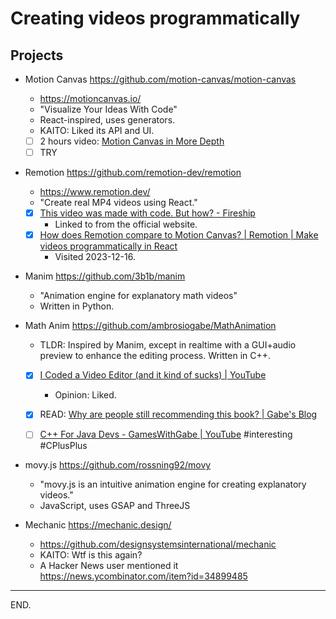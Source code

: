 # Creating videos programmatically


## Projects

- Motion Canvas https://github.com/motion-canvas/motion-canvas
    * https://motioncanvas.io/
    * "Visualize Your Ideas With Code"
    * React-inspired, uses generators.
    * KAITO: Liked its API and UI.
    * [ ] 2 hours video: [Motion Canvas in More Depth](https://www.youtube.com/watch?v=5j_TENM6I0E)
    * [ ] TRY

- Remotion https://github.com/remotion-dev/remotion
    * https://www.remotion.dev/
    * "Create real MP4 videos using React."
    * [x] [This video was made with code. But how? - Fireship](https://www.youtube.com/watch?v=deg8bOoziaE)
        + Linked to from the official website.
    * [x] [How does Remotion compare to Motion Canvas? | Remotion | Make videos programmatically in React](https://www.remotion.dev/docs/compare/motion-canvas)
        + Visited 2023-12-16.

- Manim https://github.com/3b1b/manim
    * "Animation engine for explanatory math videos"
    * Written in Python.

- Math Anim https://github.com/ambrosiogabe/MathAnimation
    * TLDR: Inspired by Manim, except in realtime with a GUI+audio preview to enhance the editing process. Written in C++.
    * [x] [I Coded a Video Editor (and it kind of sucks) | YouTube](https://www.youtube.com/watch?v=iydG-e1dQGA)
         + Opinion: Liked.

    * [x] READ: [Why are people still recommending this book? | Gabe's Blog](https://ambrosiogabe.github.io/code/2022/02/02/a-review-of-clean-code/)

    * [ ] [C++ For Java Devs - GamesWithGabe | YouTube](https://www.youtube.com/watch?v=D86f9fiFwgk&list=PLtrSb4XxIVbpbkchzQgt5tjCfHyGV2q4O)
    #interesting #CPlusPlus

- movy.js https://github.com/rossning92/movy
    * "movy.js is an intuitive animation engine for creating explanatory videos."
    * JavaScript, uses GSAP and ThreeJS

- Mechanic https://mechanic.design/
    * https://github.com/designsystemsinternational/mechanic
    * KAITO: Wtf is this again?
    * A Hacker News user mentioned it
    https://news.ycombinator.com/item?id=34899485

---

END.
